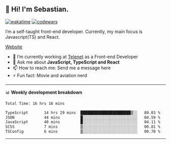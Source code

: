 ## 👋 Hi! I'm Sebastian.

[![wakatime](https://wakatime.com/badge/user/df0036c6-328a-4a39-be9b-e49417ed22a1.svg)](https://wakatime.com/@df0036c6-328a-4a39-be9b-e49417ed22a1)
[![codewars](https://www.codewars.com/users/sebavuye/badges/small)](https://www.codewars.com/users/sebavuye)

I’m a self-taught front-end developer. Currently, my main focus is Javascript(TS) and React.

[Website](https://sebastianvuye.be)

- 🔭 I’m currently working at [Telenet](https://telenet.be/) as a Front-end Developer
- 💬 Ask me about **JavaScript, TypeScript and React**
- 📫 How to reach me: Send me a message here
- ⚡ Fun fact: Movie and aviation nerd

-------

📊 **Weekly development breakdown**

<!--START_SECTION:waka-->

```txt
Total Time: 16 hrs 16 mins

TypeScript       14 hrs 29 mins  ██████████████████████▒░░   89.03 %
JSON             44 mins         █░░░░░░░░░░░░░░░░░░░░░░░░   04.59 %
JavaScript       40 mins         █░░░░░░░░░░░░░░░░░░░░░░░░   04.11 %
SCSS             7 mins          ▒░░░░░░░░░░░░░░░░░░░░░░░░   00.81 %
TSConfig         6 mins          ▒░░░░░░░░░░░░░░░░░░░░░░░░   00.70 %
```

<!--END_SECTION:waka-->
-------
